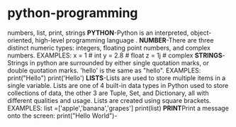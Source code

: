 # python-programming
numbers, list, print, strings
**PYTHON**-Python is an interpreted, object-oriented, high-level programming language .
**NUMBER**-There are three distinct numeric types: integers, floating point numbers, and complex numbers.
EXAMPLES:
x = 1    # int
y = 2.8  # float
z = 1j   # complex
**STRINGS**-Strings in python are surrounded by either single quotation marks, or double quotation marks.
'hello' is the same as "hello".
EXAMPLES:
print("Hello")
print('Hello')
**LISTS**-Lists are used to store multiple items in a single variable.
Lists are one of 4 built-in data types in Python used to store collections of data, the other 3 are Tuple, Set, and Dictionary, all with different qualities and usage.
Lists are created using square brackets.
EXAMPLES:
list =['apple','banana','grapes']
print(list)
**PRINT**Print a message onto the screen:
print("Hello World")-
